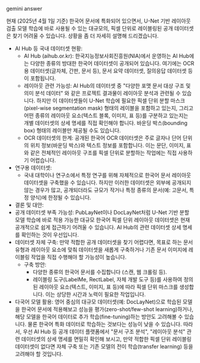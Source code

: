 gemini answer

현재 (2025년 4월 1일 기준) 한국어 문서에 특화되어 있으면서, U-Net 기반 레이아웃 검출 모델 학습에 바로 사용될 수 있는 대규모의, 픽셀 단위로 레이블링된 공개 데이터셋은 찾기 어려울 수 있습니다.
상황을 좀 더 자세히 설명해 드리겠습니다.
 * AI Hub 등 국내 데이터셋 현황:
   * AI Hub (aihub.or.kr): 한국지능정보사회진흥원(NIA)에서 운영하는 AI Hub에는 다양한 종류의 방대한 한국어 데이터셋이 공개되어 있습니다. 여기에는 OCR용 데이터셋(글자체, 간판, 문서 등), 문서 요약 데이터셋, 질의응답 데이터셋 등이 포함됩니다.
   * 레이아웃 관련 가능성: AI Hub의 데이터셋 중 "다양한 포맷 문서 대상 구조 및 의미 분석 데이터" 와 같은 프로젝트 결과물이 레이아웃 분석과 관련될 수 있습니다. 하지만 이 데이터셋들이 U-Net 학습에 필요한 픽셀 단위 분할 마스크 (pixel-wise segmentation mask) 형태의 레이블을 포함하고 있는지, 그리고 어떤 종류의 레이아웃 요소(텍스트 블록, 이미지, 표 등)를 구분하고 있는지는 개별 데이터셋의 상세 명세를 직접 확인해야 합니다. 바운딩 박스(bounding box) 형태의 레이블만 제공될 수도 있습니다.
   * OCR 데이터셋의 한계: 공개된 한국어 OCR 데이터셋은 주로 글자나 단어 단위의 위치 정보(바운딩 박스)와 텍스트 정보를 포함합니다. 이는 문단, 이미지, 표와 같은 전체적인 레이아웃 구조를 픽셀 단위로 분할하는 작업에는 직접 사용하기 어렵습니다.
 * 연구용 데이터셋:
   * 국내 대학이나 연구소에서 특정 연구를 위해 자체적으로 한국어 문서 레이아웃 데이터셋을 구축했을 수 있습니다. 하지만 이러한 데이터셋은 외부에 공개되지 않는 경우가 많고, 공개되더라도 규모가 작거나 특정 종류의 문서(예: 고문서, 특정 양식)에 한정될 수 있습니다.
 * 결론 및 대안:
 * 공개 데이터셋 부족 가능성: PubLayNet이나 DocLayNet처럼 U-Net 기반 분할 모델 학습에 바로 적용 가능한 대규모 한국어 픽셀 단위 레이아웃 데이터셋은 현재 공개적으로 쉽게 접근하기 어려울 수 있습니다. AI Hub의 관련 데이터셋 상세 명세를 확인하는 것이 우선입니다.
 * 데이터셋 자체 구축: 만약 적합한 공개 데이터셋을 찾기 어렵다면, 목표로 하는 문서 유형과 레이아웃 요소에 맞춰 데이터셋을 새롭게 구축하거나 기존 문서 이미지에 레이블링 작업을 직접 수행해야 할 가능성이 높습니다.
   * 구축 방안:
     * 다양한 종류의 한국어 문서를 수집합니다 (스캔, 웹 크롤링 등).
     * 레이블링 도구(LabelMe, RectLabel, 자체 개발 도구 등)를 사용하여 정의된 레이아웃 요소(텍스트, 이미지, 표 등)에 따라 픽셀 단위 마스크를 생성합니다. 이는 상당한 시간과 노력이 필요한 작업입니다.
 * 다국어 모델 활용: 영어 중심의 대규모 데이터셋(예: DocLayNet)으로 학습된 모델을 한국어 문서에 적용해보고 성능을 평가(zero-shot/few-shot learning)하거나, 해당 모델을 한국어 데이터로 추가 학습(fine-tuning)하는 방안도 고려해볼 수 있습니다. 물론 한국어 특화 데이터로 학습하는 것보다는 성능이 낮을 수 있습니다.
따라서, 우선 AI Hub 등 공개 데이터 플랫폼에서 "문서 구조 분석", "레이아웃 분석" 관련 데이터셋의 상세 명세를 면밀히 확인해 보시고, 만약 적합한 픽셀 단위 레이블링 데이터셋이 없다면 자체 구축 또는 기존 모델의 전이 학습(transfer learning) 등을 고려해야 할 것입니다.
